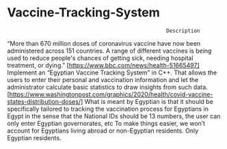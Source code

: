# Vaccine-Tracking-System
                                                        Description
“More than 670 million doses of coronavirus vaccine have now been administered across 151 countries. A range of different vaccines is being used to reduce people's chances of getting sick, needing hospital treatment, or dying.” [https://www.bbc.com/news/health-51665497]
Implement an “Egyptian Vaccine Tracking System” in C++. That allows the users to enter their personal and vaccination information and let the administrator calculate basic statistics to draw insights from such data.
[https://www.washingtonpost.com/graphics/2020/health/covid-vaccine-states-distribution-doses/]
What is meant by Egyptian is that it should be specifically tailored to tracking the vaccination process for Egyptians in Egypt in the sense that the National IDs should be 13 numbers, the user can only enter Egyptian governorates, etc
To make things easier, we won’t account for Egyptians living abroad or non-Egyptian residents. Only Egyptian residents.
